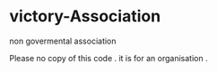 # victory-Association
non govermental association

Please no copy of this code . it is for an organisation .
